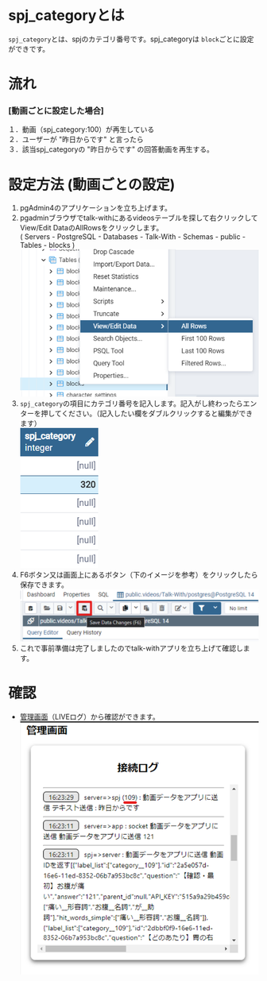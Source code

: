 # spj_categoryとは
`spj_category`とは、spjのカテゴリ番号です。spj_categoryは `block`ごとに設定ができです。

# 流れ
### [動画ごとに設定した場合]
１．動画（spj_category:100）が再生している  
２．ユーザーが "昨日からです" と言ったら  
３．該当spj_categoryの "昨日からです" の回答動画を再生する。

# 設定方法 (動画ごとの設定)
1. pgAdmin4のアプリケーションを立ち上げます。
2. pgadminブラウザでtalk-withにあるvideosテーブルを探して右クリックしてView/Edit DataのAllRowsをクリックします。    
  ( Servers - PostgreSQL - Databases - Talk-With - Schemas - public - Tables - blocks )
  ![SPJカテゴリ画面1](./images/pg/pgadmin/open_the_blocks_table.png)
3. `spj_category`の項目にカテゴリ番号を記入します。記入がし終わったらエンターを押してください。（記入したい欄をダブルクリックすると編集ができます）  
  ![SPJカテゴリ画面2](./images/pg/functional_description_Img/spj_category/spj_category_list.png)
4. F6ボタン又は画面上にあるボタン（下のイメージを参考）をクリックしたら保存できます。
  ![SPJカテゴリ画面3](./images/pg/pgadmin/save_data(F6).png)    
5. これで事前準備は完了しましたのでtalk-withアプリを立ち上げて確認します。

# 確認
* [管理画面](./page/admin_page/admin_page.md)（LIVEログ）から確認ができます。  
  ![SPJカテゴリ画面4](./images/pg/functional_description_Img/spj_category/spj_category_num.png)    

